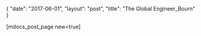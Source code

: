{
   "date": "2017-06-01",
   "layout": "post",
   "title": "The Global Engineer_Bourn"
}

[mdocs_post_page new=true]